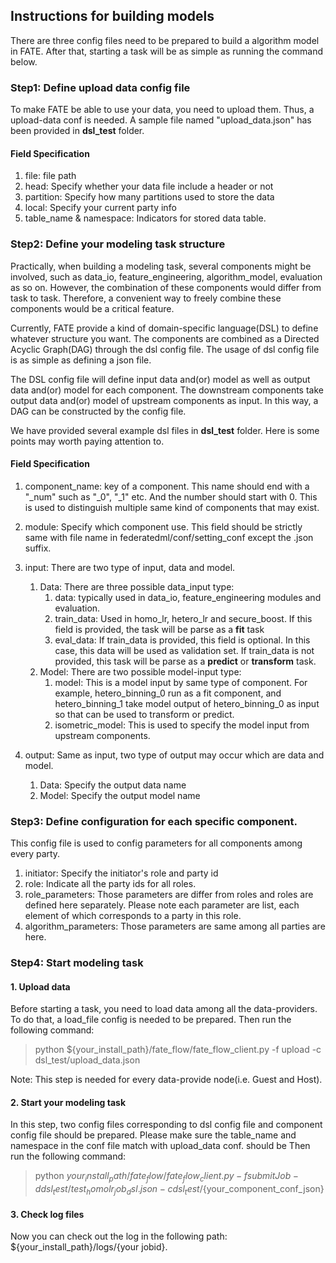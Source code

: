 ## Instructions for building models

There are three config files need to be prepared to build a algorithm model in FATE. After that, starting a task will be as simple as running the command below.

### Step1: Define upload data config file

To make FATE be able to use your data, you need to upload them. Thus, a upload-data conf is needed. A sample file named "upload_data.json" has been provided in **dsl_test** folder.

#### Field Specification
1. file: file path
2. head: Specify whether your data file include a header or not
3. partition: Specify how many partitions used to store the data
4. local: Specify your current party info
5. table_name & namespace: Indicators for stored data table.

### Step2: Define your modeling task structure

Practically, when building a modeling task, several components might be involved, such as data_io, feature_engineering, algorithm_model, evaluation as so on. However, the combination of these components would differ from task to task. Therefore, a convenient way to freely combine these components would be a critical feature.

Currently, FATE provide a kind of domain-specific language(DSL) to define whatever structure you want. The components are combined as a Directed Acyclic Graph(DAG) through the dsl config file. The usage of dsl config file is as simple as defining a json file.

The DSL config file will define input data and(or) model as well as output data and(or) model for each component. The downstream components take output data and(or) model of upstream components as input. In this way, a DAG can be constructed by the config file.

We have provided several example dsl files in **dsl_test** folder. Here is some points may worth paying attention to.

#### Field Specification
1. component_name: key of a component. This name should end with a "_num" such as "_0", "_1" etc. And the number should start with 0. This is used to distinguish multiple same kind of components that may exist.
2. module: Specify which component use. This field should be strictly same with file name in federatedml/conf/setting_conf except the .json suffix.

3. input: There are two type of input, data and model.
    1. Data: There are three possible data_input type:
        1. data: typically used in data_io, feature_engineering modules and evaluation.
        2. train_data: Used in homo_lr, hetero_lr and secure_boost. If this field is provided, the task will be parse as a **fit** task
        3. eval_data: If train_data is provided, this field is optional. In this case, this data will be used as validation set. If train_data is not provided, this task will be parse as a **predict** or **transform** task.
    2. Model: There are two possible model-input type:
        1. model: This is a model input by same type of component. For example, hetero_binning_0 run as a fit component, and hetero_binning_1 take model output of hetero_binning_0 as input so that can be used to transform or predict.
        2. isometric_model: This is used to specify the model input from upstream components.
4. output: Same as input, two type of output may occur which are data and model.
    1. Data: Specify the output data name
    2. Model: Specify the output model name

### Step3: Define configuration for each specific component.
This config file is used to config parameters for all components among every party.
1. initiator: Specify the initiator's role and party id
2. role: Indicate all the party ids for all roles.
3. role_parameters: Those parameters are differ from roles and roles are defined here separately. Please note each parameter are list, each element of which corresponds to a party in this role.
4. algorithm_parameters: Those parameters are same among all parties are here.

### Step4: Start modeling task

#### 1. Upload data
Before starting a task, you need to load data among all the data-providers. To do that, a load_file config is needed to be prepared.  Then run the following command:

> python ${your_install_path}/fate_flow/fate_flow_client.py -f upload -c dsl_test/upload_data.json

Note: This step is needed for every data-provide node(i.e. Guest and Host).

#### 2. Start your modeling task
In this step, two config files corresponding to dsl config file and component config file should be prepared. Please make sure the table_name and namespace in the conf file match with upload_data conf. should be Then run the following command:

> python ${your_install_path}/fate_flow/fate_flow_client.py -f submitJob -d dsl_test/test_homolr_job_dsl.json -c dsl_test/${your_component_conf_json}

#### 3. Check log files
Now you can check out the log in the following path: ${your_install_path}/logs/{your jobid}.
